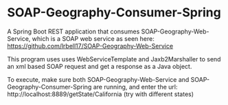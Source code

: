 # SOAP-Geography-Consumer-Spring

A Spring Boot REST application that consumes SOAP-Geography-Web-Service, which is a SOAP web service as seen here: https://github.com/lrbell17/SOAP-Geography-Web-Service

This program uses uses WebServiceTemplate and Jaxb2Marshaller to send an xml based SOAP request and get a response as a Java object.

To execute, make sure both SOAP-Geography-Web-Service and SOAP-Geography-Consumer-Spring are running, and enter the url: http://localhost:8889/getState/California
(try with different states)


